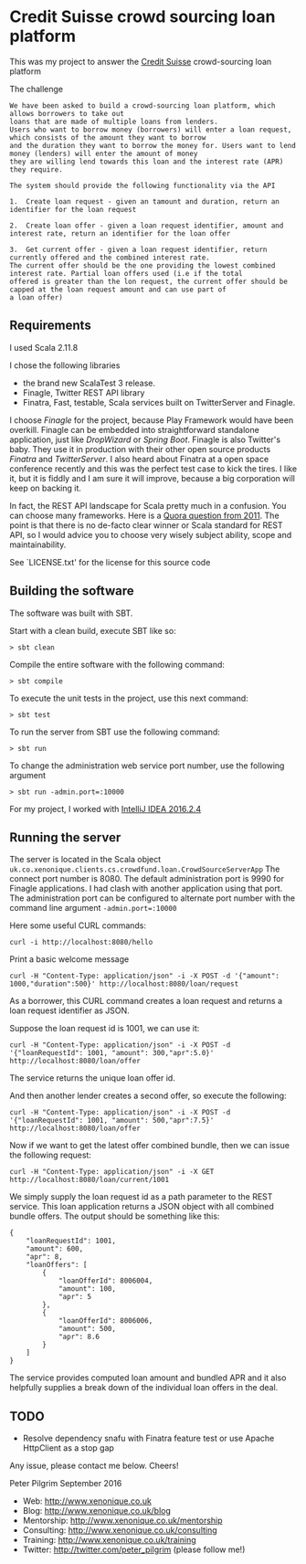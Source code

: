 # Credit Suisse crowd sourcing loan platform

This was my project to answer the [Credit Suisse](https://www.credit-suisse.com) crowd-sourcing loan platform 

The challenge

    We have been asked to build a crowd-sourcing loan platform, which allows borrowers to take out
    loans that are made of multiple loans from lenders.
    Users who want to borrow money (borrowers) will enter a loan request, which consists of the amount they want to borrow 
    and the duration they want to borrow the money for. Users want to lend money (lenders) will enter the amount of money
    they are willing lend towards this loan and the interest rate (APR) they require.
    
    The system should provide the following functionality via the API
    
    1.  Create loan request - given an tamount and duration, return an identifier for the loan request
    
    2.  Create loan offer - given a loan request identifier, amount and interest rate, return an identifier for the loan offer
    
    3.  Get current offer - given a loan request identifier, return currently offered and the combined interest rate. 
    The current offer should be the one providing the lowest combined interest rate. Partial loan offers used (i.e if the total
    offered is greater than the lon request, the current offer should be capped at the loan request amount and can use part of 
    a loan offer)
    


## Requirements

I used Scala 2.11.8 

I chose the following libraries

  * the brand new ScalaTest 3 release.    
  * Finagle, Twitter REST API library
  * Finatra, Fast, testable, Scala services built on TwitterServer and Finagle.


I choose *Finagle* for the project, because Play Framework would have been overkill. 
Finagle can be embedded into straightforward standalone application, just like 
*DropWizard* or *Spring Boot*. Finagle is also Twitter's baby. 
They use it in production with their other open source products *Finatra* and *TwitterServer*.
I also heard about Finatra at a open space conference recently and this was
the perfect test case to kick the tires. I like it, but it is fiddly and I am
sure it will improve, because a big corporation will keep on backing it.

In fact, the REST API landscape for Scala pretty much in a confusion. 
You can choose many frameworks. Here is a [Quora question from 2011](https://www.quora.com/Which-Scala-framework-is-the-best-for-REST-API-development). 
The point is that there is no de-facto clear winner or Scala standard for REST API, 
so I would advice you to choose very wisely subject ability, scope and maintainability.


See `LICENSE.txt' for the license for this source code

## Building the software

The software was built with SBT.

Start with a clean build, execute SBT like so:

    > sbt clean


Compile the entire software with the following command:

    > sbt compile


To execute the unit tests in the project, use this next command:

    > sbt test
    

To run the server from SBT use the following command:

    > sbt run 



To change the administration web service port number, use the following argument 

    > sbt run -admin.port=:10000
    
    

For my project, I worked with [IntelliJ IDEA 2016.2.4](https://www.jetbrains.com/idea/)



## Running the server

The server is located in the Scala object `uk.co.xenonique.clients.cs.crowdfund.loan.CrowdSourceServerApp`
The connect port number is 8080.
The default administration port is 9990 for Finagle applications. I had clash with another application using that port.
The administration port can be configured to alternate port number with the command line argument `-admin.port=:10000`

Here some useful CURL commands:

    curl -i http://localhost:8080/hello

Print a basic welcome message


    curl -H "Content-Type: application/json" -i -X POST -d '{"amount": 1000,"duration":500}' http://localhost:8080/loan/request

As a borrower, this CURL command creates a loan request and returns a loan request identifier as JSON. 
 
Suppose the loan request id is 1001, we can use it: 

    curl -H "Content-Type: application/json" -i -X POST -d '{"loanRequestId": 1001, "amount": 300,"apr":5.0}' http://localhost:8080/loan/offer

The service returns the unique loan offer id.

And then another lender creates a second offer, so execute the following:

    curl -H "Content-Type: application/json" -i -X POST -d '{"loanRequestId": 1001, "amount": 500,"apr":7.5}' http://localhost:8080/loan/offer

Now if we want to get the latest offer combined bundle, then we can issue the following request:

    curl -H "Content-Type: application/json" -i -X GET  http://localhost:8080/loan/current/1001

We simply supply the loan request id as a path parameter to the REST service. 
This loan application returns a JSON object with all combined bundle offers. 
The output should be something like this:

    {
        "loanRequestId": 1001,
        "amount": 600,
        "apr": 8,
        "loanOffers": [
            {
                "loanOfferId": 8006004,
                "amount": 100,
                "apr": 5
            },
            {
                "loanOfferId": 8006006,
                "amount": 500,
                "apr": 8.6
            }
        ]
    }

The service provides computed loan amount and bundled APR and it also helpfully supplies a 
break down of the individual loan offers in the deal.
    
    
## TODO ##

  * Resolve dependency snafu with Finatra feature test or use Apache HttpClient as a stop gap
  



Any issue, please contact me below. Cheers!


Peter Pilgrim
September 2016

  * Web: http://www.xenonique.co.uk
  * Blog: http://www.xenonique.co.uk/blog 
  * Mentorship: http://www.xenonique.co.uk/mentorship
  * Consulting: http://www.xenonique.co.uk/consulting
  * Training: http://www.xenonique.co.uk/training
  * Twitter: http://twitter.com/peter_pilgrim (please follow me!)


